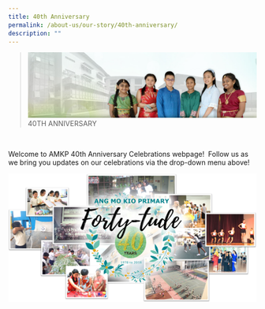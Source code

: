 ```yaml
---
title: 40th Anniversary
permalink: /about-us/our-story/40th-anniversary/
description: ""
---
```

> ![](/images/About%20Us/banner2-with%20bg.jpg)
> 40TH ANNIVERSARY


 

Welcome to AMKP 40th Anniversary Celebrations webpage!  Follow us as we bring you updates on our celebrations via the drop-down menu above!

![](/images/About%20Us/40th%20Anniversary/Coverpic_New.png)
